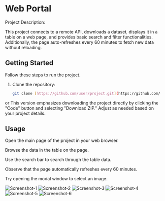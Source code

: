 # Web Portal

Project Description:

This project connects to a remote API, downloads a dataset, displays it in a table on a web page, and provides basic search and filter functionalities. Additionally, the page auto-refreshes every 60 minutes to fetch new data without reloading.

## Getting Started

Follow these steps to run the project.

1. Clone the repository:

   ```bash
   git clone [https://github.com/user/project.git](https://github.com/nihatbyram/web-portal-task-Nihat.git)https://github.com/nihatbyram/web-portal-task-Nihat.git
  or 
    This version emphasizes downloading the project directly by clicking the "Code" button and selecting "Download ZIP." Adjust as needed based on your project details.


## Usage
Open the main page of the project in your web browser.

Browse the data in the table on the page.

Use the search bar to search through the table data.

Observe that the page automatically refreshes every 60 minutes.

Try opening the modal window to select an image.

![Screenshot-1]([url](https://i.imgur.com/QdUBloF.jpg))
![Screenshot-2]([url](https://i.imgur.com/M1F97Fz.jpg))
![Screenshot-3]([url](https://i.imgur.com/e1H1gK1.jpg))
![Screenshot-4]([url](https://i.imgur.com/UQHCmQE.jpg))
![Screenshot-5]([url](https://i.imgur.com/2gz9Ymk.jpg))
![Screenshot-6]([url](https://i.imgur.com/5xGHcTU.jpg))
